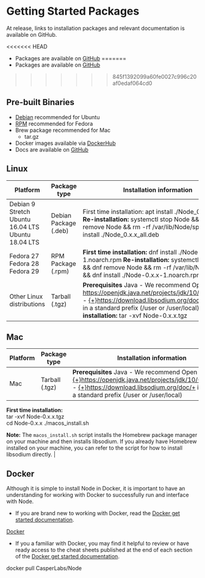 Getting Started Packages
========================

At release, links to installation packages and relevant documentation is available on GitHub.

<<<<<<< HEAD
- Packages are available on [GitHub](https://github.com/CasperLabs/CasperLabs/releases) 
=======
- Packages are available on [GitHub](https://github.com/CasperLabs/CasperLabs/releases)
>>>>>>> 845f1392099a60fe0027c996c20af0edaf064cd0

##  Pre-built Binaries
- [Debian](https://dl.bintray.com/casperlabs/debian/) recommended for Ubuntu
- [RPM](https://dl.bintray.com/casperlabs/rpm/) recommended for Fedora
- Brew package recommended for Mac
  - tar.gz
- Docker images available via [DockerHub](https://hub.docker.com/u/casperlabs)
- Docs are available on [GitHub](https://github.com/CasperLabs/CasperLabs/blob/v0.14.0/README.md#documentation)


## Linux

| **Platform**                                         | **Package type**      | **Installation information**                                 |
| ---------------------------------------------------- | --------------------- | ------------------------------------------------------------ |
| Debian 9 Stretch  Ubuntu 16.04 LTS  Ubuntu 18.04 LTS | Debian Package (.deb) | First time installation:  apt install ./Node_0.x.x_all.deb   **Re-installation:**  systemctl stop Node && apt remove Node && rm -rf /var/lib/Node/space && apt install ./Node_0.x.x_all.deb |
| Fedora 27  Fedora 28 Fedora 29                       | RPM Package (.rpm)    | **First time installation:**  dnf install ./Node-0.x.x-1.noarch.rpm   **Re-installation:**  systemctl stop Node && dnf remove Node && rm -rf /var/lib/Node/space && dnf install ./Node-0.x.x-1.noarch.rpm |
| Other Linux distributions                            | Tarball (.tgz)        | **Prerequisites** Java - We recommend Open JDK 10, https://openjdk.java.net/projects/jdk/10/+Libsodium - [{+}](https://download.libsodium.org/doc/)https://download.libsodium.org/doc/+ installed in a standard prefix (/user or /user/local)   **First time installation:**  tar -xvf Node-0.x.x.tgz |

## Mac

| **Platform** | **Package type** | **Installation information**                                 |
| ------------ | ---------------- | ------------------------------------------------------------ |
| Mac          | Tarball (.tgz)   | **Prerequisites** Java - We recommend Open JDK 10, [{+}](https://openjdk.java.net/projects/jdk/10/)https://openjdk.java.net/projects/jdk/10/+Libsodium - [{+}](https://download.libsodium.org/doc/)https://download.libsodium.org/doc/+ installed in a standard prefix (/user or /user/local)

 **First time installation:**  
 tar -xvf Node-0.x.x.tgz  
 cd Node-0.x.x  ./macos_install.sh

 **Note:** The `macos_install.sh` script installs the Homebrew package manager on your machine and then installs libsodium. If you already have Homebrew installed on your machine, you can refer to the script for how to install libsodium directly. |

## Docker

Although it is simple to install Node in Docker, it is important to have an understanding for working with Docker to successfully run and interface with Node.

- If you are brand new to working with Docker, read the [Docker get started documentation](https://docs.docker.com/get-started/).


[Docker](https://github.com/CasperLabs/CasperLabs/tree/v0.14.0/hack/docker)

- If you a familiar with Docker, you may find it helpful to review or have ready access to the cheat sheets published at the end of each section of the [Docker get started documentation](https://docs.docker.com/get-started/).

docker pull CasperLabs/Node


